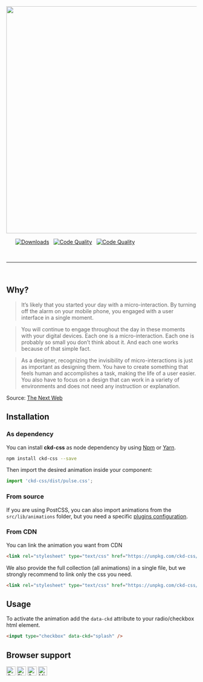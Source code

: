<img width="600px" src="https://i.ibb.co/Ld6Q4pM/ckd.png">

&nbsp;&nbsp;&nbsp;&nbsp;&nbsp;&nbsp;[![Downloads](https://img.shields.io/npm/dt/ckd-css.svg?style=for-the-badge&colorA=CD4A4A&colorB=B03737)](https://npmcharts.com/compare/ckd-css?minimal=true)
&nbsp;
[![Code Quality](https://img.shields.io/badge/code%20quality-A-43DC6E.svg?style=for-the-badge&colorA=000000&colorB=2CBD55)](https://www.codacy.com/app/astorino-design/ckdcss?utm_source=github.com&amp;utm_medium=referral&amp;utm_content=equinusocio/ckdcss&amp;utm_campaign=Badge_Grade)
&nbsp;
[![Code Quality](https://img.shields.io/bundlephobia/minzip/ckd-css.svg?style=for-the-badge&colorA=000000&colorB=1B84FF&label=gziped)](https://bundlephobia.com/result?p=ckd-css)

<br>

---

<br>

## Why?

> It’s likely that you started your day with a micro-interaction. By turning off the alarm on your mobile phone, you engaged with a user interface in a single moment.

> You will continue to engage throughout the day in these moments with your digital devices. Each one is a micro-interaction. Each one is probably so small you don’t think about it. And each one works because of that simple fact.

> As a designer, recognizing the invisibility of micro-interactions is just as important as designing them. You have to create something that feels human and accomplishes a task, making the life of a user easier. You also have to focus on a design that can work in a variety of environments and does not need any instruction or explanation.

Source: [The Next Web](http://thenextweb.com/dd/2015/08/17/why-micro-interactions-are-the-secret-to-great-design/)

## Installation

### As dependency

You can install **ckd-css** as node dependency by using [Npm](https://www.npmjs.com/package/ckd-css) or [Yarn](https://yarnpkg.com/).

```bash
npm install ckd-css --save
```

Then import the desired animation inside your component:

```js
import 'ckd-css/dist/pulse.css';
```

### From source

If you are using PostCSS, you can also import animations from the `src/lib/animations` folder, but you need a specific [plugins configuration](https://github.com/equinusocio/ckdcss/blob/develop/config/postcss.config.js).

### From CDN

You can link the animation you want from CDN

```html
<link rel="stylesheet" type="text/css" href="https://unpkg.com/ckd-css/dist/pulse.css">
```

We also provide the full collection (all animations) in a single file, but we strongly recommend to link only the css you need.

```html
<link rel="stylesheet" type="text/css" href="https://unpkg.com/ckd-css/dist/ckd.css">
```

## Usage

To activate the animation add the `data-ckd` attribute to your radio/checkbox html element.

```html
<input type="checkbox" data-ckd="splash" />
```

## Browser support

<img width="24px" alt="Google Chrome" src="https://cdn.rawgit.com/alrra/browser-logos/2109c114/src/chrome/chrome_48x48.png">&nbsp;<img width="24px" alt="Firefox" src="https://cdn.rawgit.com/alrra/browser-logos/2109c114/src/firefox/firefox_48x48.png">&nbsp;<img width="24px" alt="Safari" src="https://cdn.rawgit.com/alrra/browser-logos/2109c114/src/safari/safari_48x48.png" title="💩">&nbsp;<img width="24px" alt="Microsoft Edge" src="https://cdn.rawgit.com/alrra/browser-logos/2109c114/src/edge/edge_48x48.png" title="💩">
